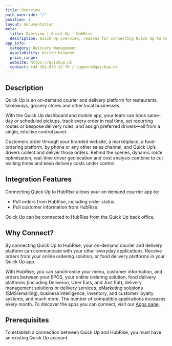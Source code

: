 ```yaml
---
title: Overview
path_override: "/"
position: 1
layout: documentation
meta:
  title: Overview | Quick Up | HubRise
  description: Quick Up overview, reasons for connecting Quick Up to HubRise and summary of integrated features. Synchronise data between your everyday apps.
app_info:
  category: Delivery Management
  availability: United Kingdom
  price_range:
  website: https://quickup.uk
  contact: +44 161-879-12-70 / support@quickup.uk
---
```


## Description

Quick Up is an on-demand courier and delivery platform for restaurants, takeaways, grocery stores and other local businesses. 

With the Quick Up dashboard and mobile app, your team can book same-day or scheduled pickups, track every order in real time, set recurring routes or bespoke delivery rules, and assign preferred drivers—all from a single, intuitive control panel.

Customers order through your branded website, a marketplace, a food-ordering platform, by phone or any other sales channel, and Quick Up’s drivers collect and deliver those orders. Behind the scenes, dynamic route optimisation, real-time driver geolocation and cost analysis combine to cut waiting times and keep delivery costs under control.

## Integration Features

Connecting Quick Up to HubRise allows your on demand courrier app to:

- Pull orders from HubRise, including order status.
- Pull customer information from HubRise.

Quick Up can be connected to HubRise from the Quick Up back office.

## Why Connect?

By connecting Quick Up to HubRise, your on-demand courier and delivery platform can communicate with your other everyday applications. Receive orders from your online ordering solution, or food delivery platforms in your Quick Up app. 

With HubRise, you can synchronise your menu, customer information, and orders between your EPOS, your online ordering solution, food delivery platforms (including Deliveroo, Uber Eats, and Just Eat), delivery management solutions or delivery services, eMarketing solutions (SMS/emailing), business intelligence, inventory, and customer loyalty systems, and much more. The number of compatible applications increases every month. To discover the apps you can connect, visit our [Apps page](/apps).

## Prerequisites

To establish a connection between Quick Up and HubRise, you must have an existing Quick Up account.

